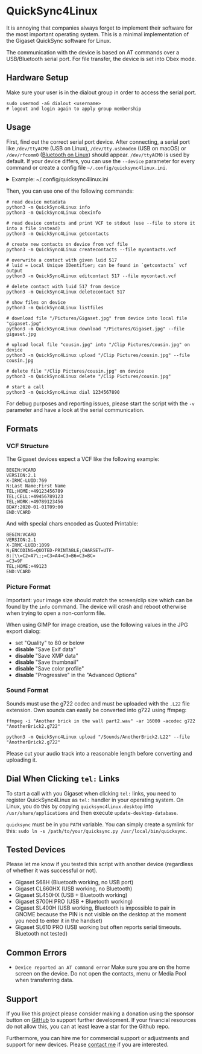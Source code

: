 # QuickSync4Linux
It is annoying that companies always forget to implement their software for the most important operating system. This is a minimal implementation of the Gigaset QuickSync software for Linux.

The communication with the device is based on AT commands over a USB/Bluetooth serial port. For file transfer, the device is set into Obex mode.

## Hardware Setup
Make sure your user is in the dialout group in order to access the serial port.
```
sudo usermod -aG dialout <username>
# logout and login again to apply group membership
```

## Usage
First, find out the correct serial port device. After connecting, a serial port like `/dev/ttyACM0` (USB on Linux), `/dev/tty.usbmodem` (USB on macOS) or `/dev/rfcomm0` ([Bluetooth on Linux](https://gist.github.com/0/c73e2557d875446b9603)) should appear. `/dev/ttyACM0` is used by default. If your device differs, you can use the `--device` parameter for every command or create a config file `~/.config/quicksync4linux.ini`.

<details>
<summary>Example: ~/.config/quicksync4linux.ini</summary>

```
[general]
device = /dev/rfcomm0
baud = 9600
```
</details>

Then, you can use one of the following commands:
```
# read device metadata
python3 -m QuickSync4Linux info
python3 -m QuickSync4Linux obexinfo

# read device contacts and print VCF to stdout (use --file to store it into a file instead)
python3 -m QuickSync4Linux getcontacts

# create new contacts on device from vcf file
python3 -m QuickSync4Linux createcontacts --file mycontacts.vcf

# overwrite a contact with given luid 517
# luid = Local Unique IDentifier; can be found in `getcontacts` vcf output
python3 -m QuickSync4Linux editcontact 517 --file mycontact.vcf

# delete contact with luid 517 from device
python3 -m QuickSync4Linux deletecontact 517

# show files on device
python3 -m QuickSync4Linux listfiles

# download file "/Pictures/Gigaset.jpg" from device into local file "gigaset.jpg"
python3 -m QuickSync4Linux download "/Pictures/Gigaset.jpg" --file gigaset.jpg

# upload local file "cousin.jpg" into "/Clip Pictures/cousin.jpg" on device
python3 -m QuickSync4Linux upload "/Clip Pictures/cousin.jpg" --file cousin.jpg

# delete file "/Clip Pictures/cousin.jpg" on device
python3 -m QuickSync4Linux delete "/Clip Pictures/cousin.jpg"

# start a call
python3 -m QuickSync4Linux dial 1234567890
```

For debug purposes and reporting issues, please start the script with the `-v` parameter and have a look at the serial communication.

## Formats
### VCF Structure
The Gigaset devices expect a VCF like the following example:
```
BEGIN:VCARD
VERSION:2.1
X-IRMC-LUID:769
N:Last Name;First Name
TEL;HOME:+49123456789
TEL;CELL:+49456789123
TEL;WORK:+49789123456
BDAY:2020-01-01T09:00
END:VCARD
```

And with special chars encoded as Quoted Printable:
```
BEGIN:VCARD
VERSION:2.1
X-IRMC-LUID:1099
N;ENCODING=QUOTED-PRINTABLE;CHARSET=UTF-8:|\\=C2=A7\;;=C3=A4=C3=B6=C3=BC=
=C3=9F
TEL;HOME:+49123
END:VCARD
```

### Picture Format
Important: your image size should match the screen/clip size which can be found by the `info` command. The device will crash and reboot otherwise when trying to open a non-conform file.

When using GIMP for image creation, use the following values in the JPG export dialog:
- set "Quality" to 80 or below
- **disable** "Save Exif data"
- **disable** "Save XMP data"
- **disable** "Save thumbnail"
- **disable** "Save color profile"
- **disable** "Progressive" in the "Advanced Options"

### Sound Format
Sounds must use the g722 codec and must be uploaded with the `.L22` file extension. Own sounds can easily be converted into g722 using ffmpeg:
```
ffmpeg -i "Another brick in the wall part2.wav" -ar 16000 -acodec g722 "AnotherBrick2.g722"

python3 -m QuickSync4Linux upload "/Sounds/AnotherBrick2.L22" --file "AnotherBrick2.g722"
```

Please cut your audio track into a reasonable length before converting and uploading it.

## Dial When Clicking `tel:` Links
To start a call with you Gigaset when clicking `tel:` links, you need to register QuickSync4Linux as `tel:` handler in your operating system. On Linux, you do this by copying `quicksync4linux.desktop` into `/usr/share/applications` and then execute `update-desktop-database`.

`quicksync` must be in you `PATH` variable. You can simply create a symlink for this: `sudo ln -s /path/to/your/quicksync.py /usr/local/bin/quicksync`.

## Tested Devices
Please let me know if you tested this script with another device (regardless of whether it was successful or not).

- Gigaset S68H (Bluetooth working, no USB port)
- Gigaset CL660HX (USB working, no Bluetooth)
- Gigaset SL450HX (USB + Bluetooth working)
- Gigaset S700H PRO (USB + Bluetooth working)
- Gigaset SL400H (USB working, Bluetooth is impossible to pair in GNOME because the PIN is not visible on the desktop at the moment you need to enter it in the handset)
- Gigaset SL610 PRO (USB working but often reports serial timeouts. Bluetooth not tested)

## Common Errors
- `Device reported an AT command error`
  Make sure you are on the home screen on the device. Do not open the contacts, menu or Media Pool when transferring data.

## Support
If you like this project please consider making a donation using the sponsor button on [GitHub](https://github.com/schorschii/QuickSync4Linux) to support further development. If your financial resources do not allow this, you can at least leave a star for the Github repo.

Furthermore, you can hire me for commercial support or adjustments and support for new devices. Please [contact me](https://georg-sieber.de/?page=impressum) if you are interested.
